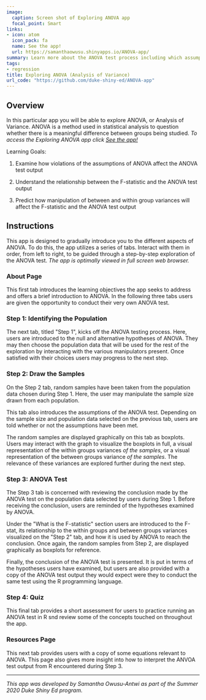 ```yaml
---
image:
  caption: Screen shot of Exploring ANOVA app
  focal_point: Smart
links:
- icon: atom
  icon_pack: fa
  name: See the app!
  url: https://samanthaowusu.shinyapps.io/ANOVA-app/
summary: Learn more about the ANOVA test process including which assumptions the test makes and the meaning behind the test conclusion.
tags:
- regression
title: Exploring ANOVA (Analysis of Variance)
url_code: "https://github.com/duke-shiny-ed/ANOVA-app"
---
```


## Overview
In this particular app you will be able to explore ANOVA, or Analysis of Variance. ANOVA is a method used in statistical analysis to question whether there is a meaningful difference between groups being studied. *To access the Exploring ANOVA app click [See the app!](https://samanthaowusu.shinyapps.io/ANOVA-app/)*

Learning Goals:
1. Examine how violations of the assumptions of ANOVA affect the ANOVA test output

2. Understand the relationship between the F-statistic and the ANOVA test output

3. Predict how manipulation of between and within group variances will affect the F-statistic and the ANOVA test output

## Instructions
This app is designed to gradually introduce you to the different aspects of ANOVA. To do this, the app utilizes a series of tabs. Interact with them in order, from left to right, to be guided through a step-by-step exploration of the ANOVA test. *The app is optimally viewed in full screen web browser.*

### **About Page**
This first tab introduces the learning objectives the app seeks to address and offers a brief introduction to ANOVA. In the following three tabs users are given the opportunity to conduct their very own ANOVA test.

### **Step 1: Identifying the Population**
The next tab, titled "Step 1", kicks off the ANOVA testing process. Here, users are introduced to the null and alternative hypotheses of ANOVA. They may then choose the population data that will be used for the rest of the exploration by interacting with the various manipulators present. Once satisfied with their choices users may progress to the next step.

### **Step 2: Draw the Samples**
On the Step 2 tab, random samples have been taken from the population data chosen during Step 1. Here, the user may manipulate the sample size drawn from each population. 

This tab also introduces the assumptions of the ANOVA test. Depending on the sample size and population data selected on the previous tab, users are told whether or not the assumptions have been met.

The random samples are displayed graphically on this tab as boxplots. Users may interact with the graph to visualize the boxplots in full, a visual representation of the within groups variances *of the samples*, or a visual representation of the between groups variance *of the samples*. The relevance of these variances are explored further during the next step.

### **Step 3: ANOVA Test**
The Step 3 tab is concerned with reviewing the conclusion made by the ANOVA test on the population data selected by users during Step 1. Before receiving the conclusion, users are reminded of the hypotheses examined by ANOVA. 

Under the "What is the F-statistic" section users are introduced to the F-stat, its relationship to the within groups and between groups variances visualized on the "Step 2" tab, and how it is used by ANOVA to reach the conclusion. Once again, the random samples from Step 2, are displayed graphically as boxplots for reference.

Finally, the conclusion of the ANOVA test is presented. It is put in terms of the hypotheses users have examined, but users are also provided with a copy of the ANOVA test output they would expect were they to conduct the same test using the R programming language.

### **Step 4: Quiz**
This final tab provides a short assessment for users to practice running an ANOVA test in R snd review some of the concepts touched on throughout the app.

### **Resources Page**
This next tab provides users with a copy of some equations relevant to ANOVA. This page also gives more insight into how to interpret the ANVOA test output from R encountered during Step 3.

---
*This app was developed by Samantha Owusu-Antwi as part of the Summer 2020 Duke Shiny Ed program.*





